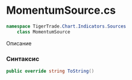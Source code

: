 
# MomentumSource.cs
```csharp
namespace TigerTrade.Chart.Indicators.Sources  
    class MomentumSource
```

Описание

### Синтаксис
```csharp
public override string ToString()
```


                    
                    